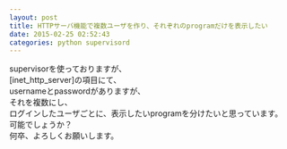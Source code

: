 ```yaml
---
layout: post
title: HTTPサーバ機能で複数ユーザを作り、それぞれのprogramだけを表示したい
date: 2015-02-25 02:52:43
categories: python supervisord
---
```

<p>supervisorを使っておりますが、<br>
[inet_http_server]の項目にて、<br>
usernameとpasswordがありますが、<br>
それを複数にし、<br>
ログインしたユーザごとに、表示したいprogramを分けたいと思っています。<br>
可能でしょうか？<br>
何卒、よろしくお願いします。</p>
